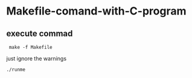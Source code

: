 # Makefile-comand-with-C-program

## execute commad
<code> make -f Makefile</code>

just ignore the warnings

<code>./runme</code>


